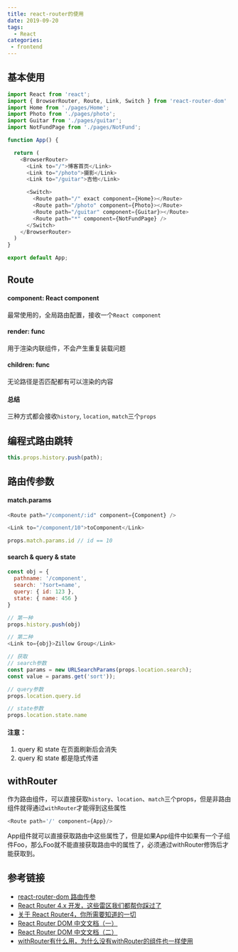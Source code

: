 ```yaml
---
title: react-router的使用
date: 2019-09-20
tags:
  - React
categories:
 - frontend
---
```


## 基本使用
```js
import React from 'react';
import { BrowserRouter, Route, Link, Switch } from 'react-router-dom'
import Home from './pages/Home';
import Photo from './pages/photo';
import Guitar from './pages/guitar';
import NotFundPage from './pages/NotFund';

function App() {

  return (
    <BrowserRouter>
      <Link to="/">博客首页</Link>
      <Link to="/photo">摄影</Link>
      <Link to="/guitar">吉他</Link>

      <Switch>
        <Route path="/" exact component={Home}></Route>
        <Route path="/photo" component={Photo}></Route>
        <Route path="/guitar" component={Guitar}></Route>
        <Route path="*" component={NotFundPage} />
      </Switch>
    </BrowserRouter>
  )
}

export default App;
```

## Route

#### component: React component
最常使用的，全局路由配置，接收一个`React component`

#### render: func
用于渲染内联组件，不会产生重复装载问题

#### children: func
无论路径是否匹配都有可以渲染的内容

#### 总结
三种方式都会接收`history`, `location`, `match`三个`props`

## 编程式路由跳转

```js
this.props.history.push(path);
```

## 路由传参数

#### match.params
```js
<Route path="/component/:id" component={Component} />

<Link to="/component/10">toComponent</Link>

props.match.params.id // id == 10
```

#### search & query & state
```js
const obj = {
  pathname: '/component',
  search: '?sort=name',
  query: { id: 123 },
  state: { name: 456 }
}

// 第一种
props.history.push(obj)

// 第二种
<Link to={obj}>Zillow Group</Link>

// 获取
// search参数
const params = new URLSearchParams(props.location.search);
const value = params.get('sort'));

// query参数
props.location.query.id

// state参数
props.location.state.name

```

#### 注意：
1. query 和 state 在页面刷新后会消失
2. query 和 state 都是隐式传递

## withRouter
作为路由组件，可以直接获取`history`、`location`、`match`三个props，但是非路由组件就得通过`withRouter`才能得到这些属性
```js
<Route path='/' component={App}/>
```
App组件就可以直接获取路由中这些属性了，但是如果App组件中如果有一个子组件Foo，那么Foo就不能直接获取路由中的属性了，必须通过withRouter修饰后才能获取到。

## 参考链接
- [react-router-dom 路由传参](https://www.jianshu.com/p/78286fb4bb6b)
- [React Router 4.x 开发，这些雷区我们都帮你踩过了](https://juejin.im/entry/5b50518bf265da0f6436c34a)
- [关于 React Router4，你所需要知道的一切](https://zhuanlan.zhihu.com/p/43581520)
- [React Router DOM 中文文档（一）](https://www.jianshu.com/p/97e4af32811a)
- [React Router DOM 中文文档（二）](https://www.jianshu.com/p/5796c360e776)
- [withRouter有什么用，为什么没有withRouter的组件也一样使用](https://segmentfault.com/q/1010000015964411)
